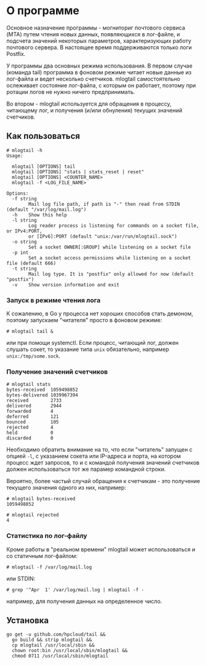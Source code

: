 # О программе

Основное назначение программы - могниториг почтового сервиса (MTA) путем чтения новых данных, появляющихся в лог-файле, и подсчета значений некоторых параметров, характеризующих работу почтового сервера. В настоящее время поддерживаются только логи Postfix.

У программы два основных режима использования. В первом случае (команда tail) программа в фоновом режиме читает новые данные из лог-файла и ведет несколько счетчиков. mlogtail самостоятельно ослеживает состояние лог-файла, с которым он работает, поэтому при ротации логов не нужно ничего предпринимать.

Во втором - mlogtail используется для обращения в процессу, читающему лог, и получения (и/или обнуления) текущих значений счетчиков.

## Как пользоваться

```none
# mlogtail -h
Usage:

  mlogtail [OPTIONS] tail
  mlogtail [OPTIONS] "stats | stats_reset | reset"
  mlogtail [OPTIONS] <COUNTER_NAME>
  mlogtail -f <LOG_FILE_NAME>

Options:
  -f string
        Mail log file path, if path is "-" then read from STDIN (default "/var/log/mail.log")
  -h    Show this help
  -l string
        Log reader process is listening for commands on a socket file, or IPv4:PORT,
        or [IPv6]:PORT (default "unix:/var/run/mlogtail.sock")
  -o string
        Set a socket OWNER[:GROUP] while listening on a socket file
  -p int
        Set a socket access permissions while listening on a socket file (default 666)
  -t string
        Mail log type. It is "postfix" only allowed for now (default "postfix")
  -v    Show version information and exit
```

### Запуск в режиме чтения лога

К сожалению, в Go у процесса нет хороших способов стать демоном, поэтому запускаем "читателя" просто в фоновом режиме:

```none
# mlogtail tail &
```

или при помощи systemctl. Если процесс, читающий лог, должен слушать сокет, то указание типа `unix` обязательно, например `unix:/tmp/some.sock`.

### Получение значений счетчиков

```none
# mlogtail stats
bytes-received  1059498852
bytes-delivered 1039967394
received        2733
delivered       2944
forwarded       4
deferred        121
bounced         105
rejected        4
held            0
discarded       0
```

Необходимо обратить внимание на то, что если "читатель" запущен с опцией `-l`, с указанием сокета или IP-адреса и порта, на котором процесс ждет запросов, то и с командой получения значений счетчиков должен использоваться тот же парамер командной строки.

Вероятно, более частый случай обращения к счетчикам - это получение текущего значения одного из них, например:

```none
# mlogtail bytes-received
1059498852
```
```none
# mlogtail rejected
4
```

### Статистика по лог-файлу

Кроме работы в "реальном времени" mlogtail может использоваться и со статичным лог-файлом:
```none
# mlogtail -f /var/log/mail.log
```
или STDIN:
```none
# grep '^Apr  1' /var/log/mail.log | mlogtail -f -
```
например, для получения данных на определенное число.

## Установка

```none
go get -u github.com/hpcloud/tail &&
  go build && strip mlogtail &&
  cp mlogtail /usr/local/sbin &&
  chown root:bin /usr/local/sbin/mlogtail &&
  chmod 0711 /usr/local/sbin/mlogtail
```
